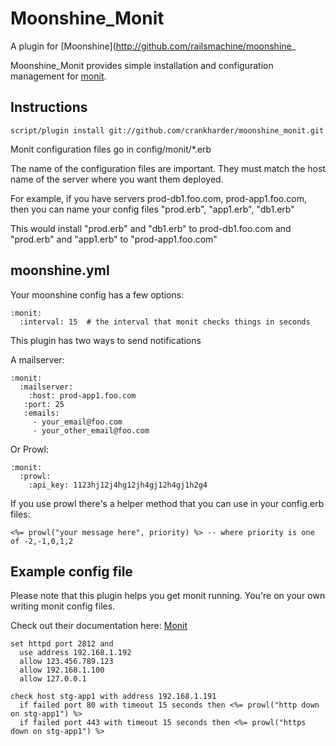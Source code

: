 Moonshine_Monit
===============

A plugin for [Moonshine](http://github.com/railsmachine/moonshine_

Moonshine_Monit provides simple installation and configuration management for [monit](http://mmonit.com/monit/).

Instructions
------------

    script/plugin install git://github.com/crankharder/moonshine_monit.git

Monit configuration files go in config/monit/*.erb

The name of the configuration files are important.  They must match the host name of the server where you want them deployed.

For example, if you have servers prod-db1.foo.com, prod-app1.foo.com, then you can name your config files "prod.erb", "app1.erb", "db1.erb"

This would install "prod.erb" and "db1.erb" to prod-db1.foo.com  and "prod.erb" and "app1.erb" to "prod-app1.foo.com"

moonshine.yml
-------------

Your moonshine config has a few options:

    :monit:
      :interval: 15  # the interval that monit checks things in seconds

This plugin has two ways to send notifications

A mailserver:

    :monit:
      :mailserver:
        :host: prod-app1.foo.com
       :port: 25
       :emails:
         - your_email@foo.com
         - your_other_email@foo.com

Or Prowl:

    :monit:
      :prowl:
        :api_key: 1123hj12j4hg12jh4gj12h4gj1h2g4
    

If you use prowl there's a helper method that you can use in your config.erb files:

    <%= prowl("your message here", priority) %> -- where priority is one of -2,-1,0,1,2    


Example config file
-------------------

Please note that this plugin helps you get monit running.  You're on your own writing monit config files.

Check out their documentation here: [Monit](http://mmonit.com/monit/documentation/)

    set httpd port 2812 and
      use address 192.168.1.192
      allow 123.456.789.123
      allow 192.168.1.100
      allow 127.0.0.1

    check host stg-app1 with address 192.168.1.191
      if failed port 80 with timeout 15 seconds then <%= prowl("http down on stg-app1") %>
      if failed port 443 with timeout 15 seconds then <%= prowl("https down on stg-app1") %>